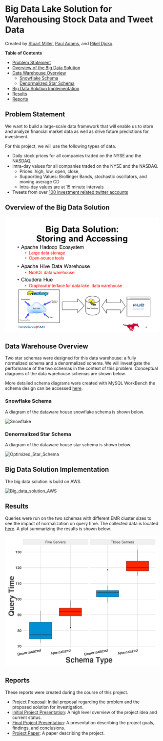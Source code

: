 # Big Data Lake Solution for Warehousing Stock Data and Tweet Data

Created by [Stuart Miller](https://github.com/sjmiller8182), [Paul Adams](https://github.com/PaulAdams4361), and [Rikel Djoko](https://github.com/leriky).

**Table of Contents**

* [Problem Statement](#problem-statement)
* [Overview of the Big Data Solution](#overview-of-the-big-data-solution)
* [Data Warehouse Overview](#data-warehouse-overview)
  * [Snowflake Schema](#snowflake-schema)
  * [Denormalized Star Schema](#denormalized-star-schema)
* [Big Data Solution Implementation](#big-data-solution-implementation)
* [Results](#results)
* [Reports](#reports)

## Problem Statement

We want to build a large-scale data framework that will enable us to store and analyze financial market data as well as drive future predictions for investment.

For this project, we will use the following types of data.

* Daily stock prices for all companies traded on the NYSE and the NASDAQ.
* Intra-day values for all companies traded on the NYSE and the NASDAQ.
  * Prices: high, low, open, close,
  * Supporting Values: Brollinger Bands, stochastic oscillators, and moving average CD
  * Intra-day values are at 15 minute intervals
* Tweets from over [100 investment related twitter accounts](./scrape_utils/python/twitter_handles.txt)

## Overview of the Big Data Solution

![Overview of Solution](./reports/support/images/Overview_of_Solution.png)

## Data Warehouse Overview

Two star schemas were designed for this data warehouse: a fully normalized schema and a denormalized schema.
We will investigate the performance of the two schemas in the context of this problem.
Conceptual diagrams of the data warehouse schemas are shown below.

More detailed schema diagrams were created with MySQL WorkBench the schema design can be accessed [here](./reports/support/schemas).

### Snowflake Schema

A diagram of the dataware house snowflake schema is shown below. 

![Snowflake](./reports/support/images/Snowflake_Conceptual_Schema.png)

### Denormalized Star Schema

A diagram of the dataware house star schema is shown below. 

![Optimized_Star_Schema](./reports/support/images/Star_Conceptual_Schema.png)

## Big Data Solution Implementation

The big data solution is build on AWS.

![Big_data_solution_AWS](./reports/support/images/Big_Data_Solution_AWS.png)

## Results

Queries were run on the two schemas with different EMR cluster sizes to see the impact of normalization on query time.
The collected data is located [here](./results_analysis/results.csv).
A plot summarizing the results is shown below.

![box_plot](./reports/support/images/Rplot.png)

## Reports

These reports were created during the course of this project.

* [Project Proposal](./reports/Proposal.pdf): Initial proposal regarding the problem and the proposed solution for investigation.
* [Initial Project Presentation](./reports/Initial_Presentation.pdf): A high level overview of the project idea and current status.
* [Final Project Presentation](./reports/Final_Presentation.pdf): A presentation describing the project goals, findings, and conclusions.
* [Project Paper](./reports/Project_Paper.pdf): A paper describing the project.
